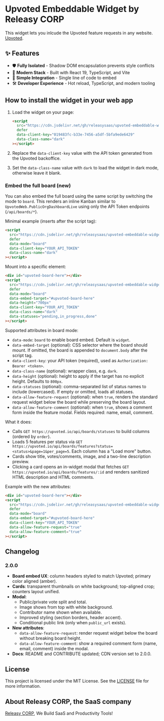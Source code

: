 # Upvoted Embeddable Widget by Releasy CORP

This widget lets you inlcude the Upvoted feature requests in any website. [Upvoted](https://upvoted.io).

## ✨ Features

- 🛡️ **Fully Isolated** - Shadow DOM encapsulation prevents style conflicts
- 🚀 **Modern Stack** - Built with React 19, TypeScript, and Vite
- 🔌 **Simple Integration** - Single line of code to embed
- 🛠️ **Developer Experience** - Hot reload, TypeScript, and modern tooling

## How to install the widget in your web app

1. Load the widget on your page:

   ```html
   <script
     src="https://cdn.jsdelivr.net/gh/releasysaas/upvoted-embeddable-widget@2.0.0/dist/widget.js"
     defer
     data-client-key="019483fc-b33e-7456-a5df-5bfa9ede6429"
     data-class-name="dark"
   ></script>
   ```

2. Replace the `data-client-key` value with the API token generated from the Upvoted backoffice.

3. Set the `data-class-name` value with `dark` to load the widget in dark mode, otherwise leave it blank.

### Embed the full board (new)

You can also embed the full board using the same script by switching the mode to `board`. This renders an inline Kanban similar to `UpvotedWeb.PublicOrgDashboardLive` using only the API Token endpoints (`/api/boards/*`).

Minimal example (inserts after the script tag):

```html
<script
  src="https://cdn.jsdelivr.net/gh/releasysaas/upvoted-embeddable-widget@2.0.0/dist/widget.js"
  defer
  data-mode="board"
  data-client-key="YOUR_API_TOKEN"
  data-class-name="dark"
></script>
```

Mount into a specific element:

```html
<div id="upvoted-board-here"></div>
<script
  src="https://cdn.jsdelivr.net/gh/releasysaas/upvoted-embeddable-widget@2.0.0/dist/widget.js"
  defer
  data-mode="board"
  data-embed-target="#upvoted-board-here"
  data-height="700px"
  data-client-key="YOUR_API_TOKEN"
  data-class-name="dark"
  data-statuses="pending,in_progress,done"
></script>
```

Supported attributes in board mode:

- `data-mode`: `board` to enable board embed. Default is `widget`.
- `data-embed-target` (optional): CSS selector where the board should mount. If omitted, the board is appended to `document.body` after the script tag.
- `data-client-key`: your API token (required), used as `Authorization: Bearer <token>`.
- `data-class-name` (optional): wrapper class, e.g. `dark`.
- `data-height` (optional): height to apply if the target has no explicit height. Defaults to `800px`.
- `data-statuses` (optional): comma-separated list of status names to include (lowercased). If empty or omitted, loads all statuses.
- `data-allow-feature-request` (optional): when `true`, renders the standard request widget below the board while preserving the board layout.
- `data-allow-feature-comment` (optional): when `true`, shows a comment form inside the feature modal. Fields required: name, email, comment.

What it does:

- Calls `GET https://upvoted.io/api/boards/statuses` to build columns (ordered by `order`).
- Loads 5 features per status via `GET https://upvoted.io/api/boards/features?status=<status>&page=1&per_page=5`. Each column has a "Load more" button.
- Cards show title, votes/comments, image, and a two-line description preview.
- Clicking a card opens an in-widget modal that fetches `GET https://upvoted.io/api/boards/features/:id` and renders sanitized HTML description and HTML comments.

Example with the new attributes:

```html
<div id="upvoted-board-here"></div>
<script
  src="https://cdn.jsdelivr.net/gh/releasysaas/upvoted-embeddable-widget@2.0.0/dist/widget.js"
  defer
  data-mode="board"
  data-embed-target="#upvoted-board-here"
  data-client-key="YOUR_API_TOKEN"
  data-allow-feature-request="true"
  data-allow-feature-comment="true"
></script>
```


## Changelog

### 2.0.0

- **Board embed UX**: column headers styled to match Upvoted; primary color aligned (amber).
- **Cards**: transparent thumbnails on white background; top-aligned crop; counters layout unified.
- **Modal**:
  - Public/private vote split and total.
  - Image shows from top with white background.
  - Contributor name shown when available.
  - Improved styling (section borders, header accent).
  - Conditional public link (only when `public_url` exists).
- **New attributes**:
  - `data-allow-feature-request`: render request widget below the board without breaking board height.
  - `data-allow-feature-comment`: show a required comment form (name, email, comment) inside the modal.
- **Docs**: README and CONTRIBUTE updated; CDN version set to 2.0.0.

## License

This project is licensed under the MIT License. See the [LICENSE](LICENSE) file for more information.

## About Releasy CORP, the SaaS company

[Releasy CORP](https://www.releasy.xyz), We Build SaaS and Productivity Tools!
